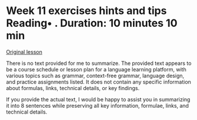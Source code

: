 # Week 11 exercises hints and tips Reading• . Duration: 10 minutes 10 min

[Original lesson](https://www.coursera.org/learn/uol-fundamentals-of-computer-science/supplement/dJMzg/week-11-exercises-hints-and-tips)

There is no text provided for me to summarize. The provided text appears to be a course schedule or lesson plan for a language learning platform, with various topics such as grammar, context-free grammar, language design, and practice assignments listed. It does not contain any specific information about formulas, links, technical details, or key findings.

If you provide the actual text, I would be happy to assist you in summarizing it into 8 sentences while preserving all key information, formulae, links, and technical details.

